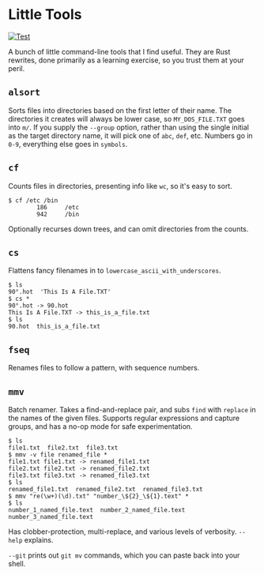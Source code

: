 # Little Tools

[![Test](https://github.com/snltd/little_tools/actions/workflows/test.yml/badge.svg)](https://github.com/snltd/little_tools/actions/workflows/test.yml)

A bunch of little command-line tools that I find useful. They are Rust rewrites,
done primarily as a learning exercise, so you trust them at your peril.

## `alsort`

Sorts files into directories based on the first letter of their name. The
directories it creates will always be lower case, so `MY_DOS_FILE.TXT` goes into
`m/`. If you supply the `--group` option, rather than using the single initial
as the target directory name, it will pick one of `abc`, `def`, etc. Numbers go
in `0-9`, everything else goes in `symbols`.

## `cf`

Counts files in directories, presenting info like `wc`, so it's easy to sort.

```
$ cf /etc /bin
        186     /etc
        942     /bin
```

Optionally recurses down trees, and can omit directories from the counts.

## `cs`

Flattens fancy filenames in to `lowercase_ascii_with_underscores`.

```
$ ls
90°.hot  'This Is A File.TXT'
$ cs *
90°.hot -> 90.hot
This Is A File.TXT -> this_is_a_file.txt
$ ls
90.hot  this_is_a_file.txt
```

## `fseq`

Renames files to follow a pattern, with sequence numbers.

## `mmv`

Batch renamer. Takes a find-and-replace pair, and subs `find` with `replace` in
the names of the given files. Supports regular expressions and capture groups,
and has a no-op mode for safe experimentation.

```
$ ls
file1.txt  file2.txt  file3.txt
$ mmv -v file renamed_file *
file1.txt file1.txt -> renamed_file1.txt
file2.txt file2.txt -> renamed_file2.txt
file3.txt file3.txt -> renamed_file3.txt
$ ls
renamed_file1.txt  renamed_file2.txt  renamed_file3.txt
$ mmv "re(\w+)(\d).txt" "number_\${2}_\${1}.text" *
$ ls
number_1_named_file.text  number_2_named_file.text  number_3_named_file.text
```

Has clobber-protection, multi-replace, and various levels of verbosity. `--help`
explains.

`--git` prints out `git mv` commands, which you can paste back into your shell.

